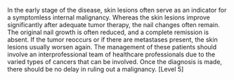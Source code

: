 In the early stage of the disease, skin lesions often serve as an indicator for a symptomless internal malignancy. Whereas the skin lesions improve significantly after adequate tumor therapy, the nail changes often remain. The original nail growth is often reduced, and a complete remission is absent. If the tumor reoccurs or if there are metastases present, the skin lesions usually worsen again. The management of these patients should involve an interprofessional team of healthcare professionals due to the varied types of cancers that can be involved. Once the diagnosis is made, there should be no delay in ruling out a malignancy. [Level 5]